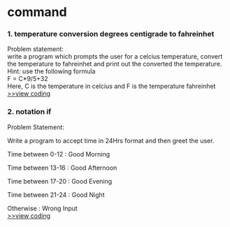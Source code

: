 <h1><b>command</b></h1>
<h3>1. temperature conversion degrees centigrade to fahreinhet</h3>
<p align="justify"><dt>Problem statement:<br>
write a program which prompts the user for a celcius temperature, convert the temperature to fahreinhet  and print out the converted the temperature.
  Hint: use the following formula<br>
  F = C*9/5+32<br>
  Here, C is the temperature in celcius and F is the temperature fahreinhet <br><a href="https://github.com/faizH3/newbie/blob/MyCourses/MK%20Kita/Praktikum%20pemrograman/PYTHON/1.konversi_suhu.py">>>view coding</a></dt></p>

<h3>2. notation if</h3>
<p align="justify">Problem Statement:<br>

Write a program to accept time in 24Hrs format and then greet the user.<br>

Time between 0-12 : Good Morning<br>

Time between 13-16 : Good Afternoon<br>

Time between 17-20 : Good Evening<br>

Time between 21-24 : Good Night<br>

Otherwise : Wrong Input<br><a href="https://github.com/faizH3/newbie/blob/MyCourses/MK%20Kita/Praktikum%20pemrograman/PYTHON/2.notation_if.py">>>view coding</a></p>
